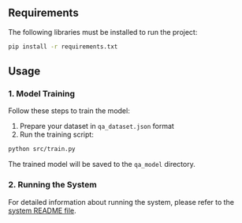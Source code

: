 ## Requirements

The following libraries must be installed to run the project:

```bash
pip install -r requirements.txt
```

## Usage

### 1. Model Training

Follow these steps to train the model:

1. Prepare your dataset in `qa_dataset.json` format
2. Run the training script:

```bash
python src/train.py
```
The trained model will be saved to the `qa_model` directory.

### 2. Running the System

For detailed information about running the system, please refer to the [system README file](/src/system/README.md).

